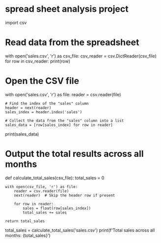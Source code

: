 # spread sheet analysis project

import csv

# Read data from the spreadsheet
with open('sales.csv', 'r') as csv_file:
    csv_reader = csv.DictReader(csv_file)
    for row in csv_reader:
        print(row)

# Open the CSV file
with open('sales.csv', 'r') as file:
    reader = csv.reader(file)

    # Find the index of the "sales" column
    header = next(reader)
    sales_index = header.index('sales')

    # Collect the data from the "sales" column into a list
    sales_data = [row[sales_index] for row in reader]

print(sales_data)

# Output the total results across all months
def calculate_total_sales(csv_file):
    total_sales = 0

    with open(csv_file, 'r') as file:
        reader = csv.reader(file)
        next(reader)  # Skip the header row if present

        for row in reader:
            sales = float(row[sales_index])
            total_sales += sales

    return total_sales

total_sales = calculate_total_sales('sales.csv')
print(f'Total sales across all months: {total_sales}')
